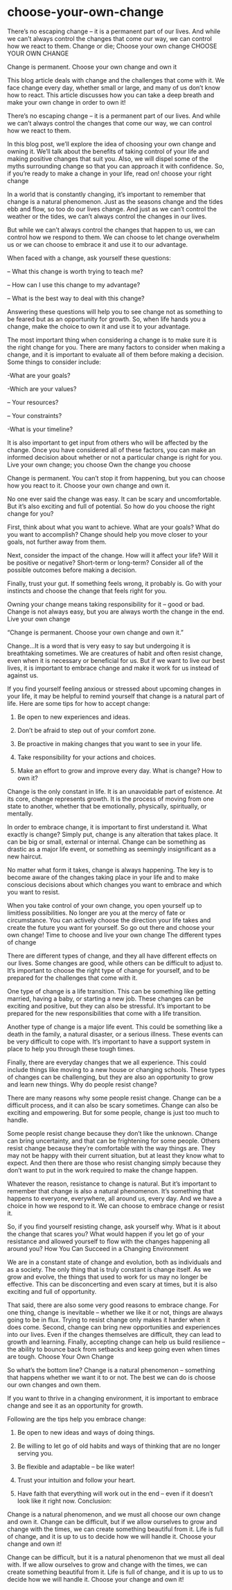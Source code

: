 # choose-your-own-change
There’s no escaping change – it is a permanent part of our lives. And while we can’t always control the changes that come our way, we can control how we react to them.
Change or die; Choose your own change
CHOOSE YOUR OWN CHANGE

Change is permanent. Choose your own change and own it

This blog article deals with change and the challenges that come with it. We face change every day, whether small or large, and many of us don’t know how to react. This article discusses how you can take a deep breath and make your own change in order to own it!

There’s no escaping change – it is a permanent part of our lives. And while we can’t always control the changes that come our way, we can control how we react to them.

In this blog post, we’ll explore the idea of choosing your own change and owning it. We’ll talk about the benefits of taking control of your life and making positive changes that suit you. Also, we will dispel some of the myths surrounding change so that you can approach it with confidence. So, if you’re ready to make a change in your life, read on!
choose your right change

In a world that is constantly changing, it’s important to remember that change is a natural phenomenon. Just as the seasons change and the tides ebb and flow, so too do our lives change. And just as we can’t control the weather or the tides, we can’t always control the changes in our lives.

But while we can’t always control the changes that happen to us, we can control how we respond to them. We can choose to let change overwhelm us or we can choose to embrace it and use it to our advantage.

When faced with a change, ask yourself these questions:

– What this change is worth trying to teach me?

– How can I use this change to my advantage?

– What is the best way to deal with this change?

Answering these questions will help you to see change not as something to be feared but as an opportunity for growth. So, when life hands you a change, make the choice to own it and use it to your advantage.

The most important thing when considering a change is to make sure it is the right change for you. There are many factors to consider when making a change, and it is important to evaluate all of them before making a decision. Some things to consider include:

-What are your goals?

-Which are your values?

– Your resources?

– Your constraints?

-What is your timeline?

It is also important to get input from others who will be affected by the change. Once you have considered all of these factors, you can make an informed decision about whether or not a particular change is right for you.
Live your own change; you choose
Own the change you choose

Change is permanent. You can’t stop it from happening, but you can choose how you react to it. Choose your own change and own it.

No one ever said the change was easy. It can be scary and uncomfortable. But it’s also exciting and full of potential. So how do you choose the right change for you?

First, think about what you want to achieve. What are your goals? What do you want to accomplish? Change should help you move closer to your goals, not further away from them.

Next, consider the impact of the change. How will it affect your life? Will it be positive or negative? Short-term or long-term? Consider all of the possible outcomes before making a decision.

Finally, trust your gut. If something feels wrong, it probably is. Go with your instincts and choose the change that feels right for you.

Owning your change means taking responsibility for it – good or bad. Change is not always easy, but you are always worth the change in the end.
Live your own change

“Change is permanent. Choose your own change and own it.”

Change…It is a word that is very easy to say but undergoing it is breathtaking sometimes. We are creatures of habit and often resist change, even when it is necessary or beneficial for us. But if we want to live our best lives, it is important to embrace change and make it work for us instead of against us.

If you find yourself feeling anxious or stressed about upcoming changes in your life, it may be helpful to remind yourself that change is a natural part of life. Here are some tips for how to accept change:

1. Be open to new experiences and ideas.

2. Don’t be afraid to step out of your comfort zone.

3. Be proactive in making changes that you want to see in your life.

4. Take responsibility for your actions and choices.

5. Make an effort to grow and improve every day.
What is change? How to own it?

Change is the only constant in life. It is an unavoidable part of existence. At its core, change represents growth. It is the process of moving from one state to another, whether that be emotionally, physically, spiritually, or mentally.

In order to embrace change, it is important to first understand it. What exactly is change? Simply put, change is any alteration that takes place. It can be big or small, external or internal. Change can be something as drastic as a major life event, or something as seemingly insignificant as a new haircut.

No matter what form it takes, change is always happening. The key is to become aware of the changes taking place in your life and to make conscious decisions about which changes you want to embrace and which you want to resist.

When you take control of your own change, you open yourself up to limitless possibilities. No longer are you at the mercy of fate or circumstance. You can actively choose the direction your life takes and create the future you want for yourself. So go out there and choose your own change!
Time to choose and live your own change
The different types of change

There are different types of change, and they all have different effects on our lives. Some changes are good, while others can be difficult to adjust to. It’s important to choose the right type of change for yourself, and to be prepared for the challenges that come with it.

One type of change is a life transition. This can be something like getting married, having a baby, or starting a new job. These changes can be exciting and positive, but they can also be stressful. It’s important to be prepared for the new responsibilities that come with a life transition.

Another type of change is a major life event. This could be something like a death in the family, a natural disaster, or a serious illness. These events can be very difficult to cope with. It’s important to have a support system in place to help you through these tough times.

Finally, there are everyday changes that we all experience. This could include things like moving to a new house or changing schools. These types of changes can be challenging, but they are also an opportunity to grow and learn new things.
Why do people resist change?

There are many reasons why some people resist change. Change can be a difficult process, and it can also be scary sometimes. Change can also be exciting and empowering. But for some people, change is just too much to handle.

Some people resist change because they don’t like the unknown. Change can bring uncertainty, and that can be frightening for some people. Others resist change because they’re comfortable with the way things are. They may not be happy with their current situation, but at least they know what to expect. And then there are those who resist changing simply because they don’t want to put in the work required to make the change happen.

Whatever the reason, resistance to change is natural. But it’s important to remember that change is also a natural phenomenon. It’s something that happens to everyone, everywhere, all around us, every day. And we have a choice in how we respond to it. We can choose to embrace change or resist it.

So, if you find yourself resisting change, ask yourself why. What is it about the change that scares you? What would happen if you let go of your resistance and allowed yourself to flow with the changes happening all around you?
How You Can Succeed in a Changing Environment

We are in a constant state of change and evolution, both as individuals and as a society. The only thing that is truly constant is change itself. As we grow and evolve, the things that used to work for us may no longer be effective. This can be disconcerting and even scary at times, but it is also exciting and full of opportunity.

That said, there are also some very good reasons to embrace change. For one thing, change is inevitable – whether we like it or not, things are always going to be in flux. Trying to resist change only makes it harder when it does come. Second, change can bring new opportunities and experiences into our lives. Even if the changes themselves are difficult, they can lead to growth and learning. Finally, accepting change can help us build resilience – the ability to bounce back from setbacks and keep going even when times are tough.
Choose Your Own Change

So what’s the bottom line? Change is a natural phenomenon – something that happens whether we want it to or not. The best we can do is choose our own changes and own them.

If you want to thrive in a changing environment, it is important to embrace change and see it as an opportunity for growth.

Following are the tips help you embrace change:

1. Be open to new ideas and ways of doing things.

2. Be willing to let go of old habits and ways of thinking that are no longer serving you.

3. Be flexible and adaptable – be like water!

4. Trust your intuition and follow your heart.

5. Have faith that everything will work out in the end – even if it doesn’t look like it right now.
Conclusion:

Change is a natural phenomenon, and we must all choose our own change and own it. Change can be difficult, but if we allow ourselves to grow and change with the times, we can create something beautiful from it. Life is full of change, and it is up to us to decide how we will handle it. Choose your change and own it!

Change can be difficult, but it is a natural phenomenon that we must all deal with. If we allow ourselves to grow and change with the times, we can create something beautiful from it. Life is full of change, and it is up to us to decide how we will handle it. Choose your change and own it!
